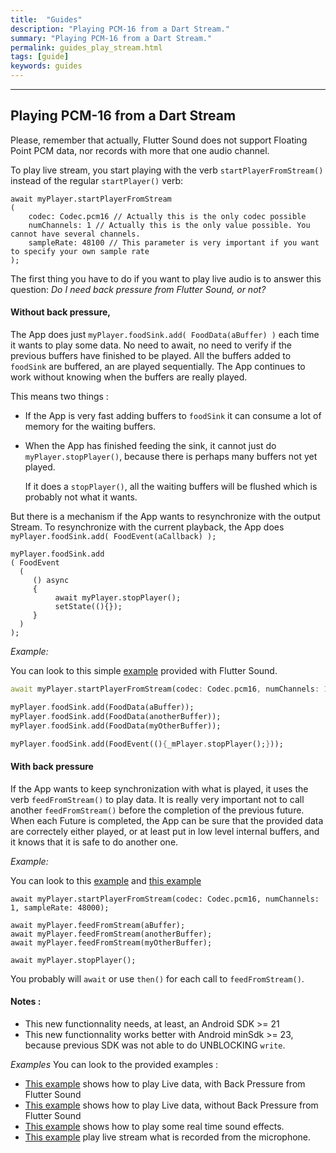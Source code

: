 ```yaml
---
title:  "Guides"
description: "Playing PCM-16 from a Dart Stream."
summary: "Playing PCM-16 from a Dart Stream."
permalink: guides_play_stream.html
tags: [guide]
keywords: guides
---
```


---------------

## Playing PCM-16 from a Dart Stream

Please, remember that actually, Flutter Sound does not support Floating Point PCM data, nor records with more that one audio channel.

To play live stream, you start playing with the verb `startPlayerFromStream()` instead of the regular `startPlayer()` verb:

```text
await myPlayer.startPlayerFromStream
(
    codec: Codec.pcm16 // Actually this is the only codec possible
    numChannels: 1 // Actually this is the only value possible. You cannot have several channels.
    sampleRate: 48100 // This parameter is very important if you want to specify your own sample rate
);
```

The first thing you have to do if you want to play live audio is to answer this question: _Do I need back pressure from Flutter Sound, or not?_

#### Without back pressure,

The App does just `myPlayer.foodSink.add( FoodData(aBuffer) )` each time it wants to play some data. No need to await, no need to verify if the previous buffers have finished to be played. All the buffers added to `foodSink` are buffered, an are played sequentially. The App continues to work without knowing when the buffers are really played.

This means two things :

* If the App is very fast adding buffers to `foodSink` it can consume a lot of memory for the waiting buffers.
* When the App has finished feeding the sink, it cannot just do `myPlayer.stopPlayer()`, because there is perhaps many buffers not yet played.

  If it does a `stopPlayer()`, all the waiting buffers will be flushed which is probably not what it wants.

But there is a mechanism if the App wants to resynchronize with the output Stream. To resynchronize with the current playback, the App does `myPlayer.foodSink.add( FoodEvent(aCallback) );`

```text
myPlayer.foodSink.add
( FoodEvent
  (
     () async
     {
          await myPlayer.stopPlayer();
          setState((){});
     }
  )
);
```

_Example:_

You can look to this simple [example](https://github.com/canardoux/tau/blob/master/flutter_sound/example/lib/livePlaybackWithoutBackPressure/live_playback_without_back_pressure.dart) provided with Flutter Sound.

```dart
await myPlayer.startPlayerFromStream(codec: Codec.pcm16, numChannels: 1, sampleRate: 48000);

myPlayer.foodSink.add(FoodData(aBuffer));
myPlayer.foodSink.add(FoodData(anotherBuffer));
myPlayer.foodSink.add(FoodData(myOtherBuffer));

myPlayer.foodSink.add(FoodEvent((){_mPlayer.stopPlayer();}));
```

#### With back pressure

If the App wants to keep synchronization with what is played, it uses the verb `feedFromStream()` to play data. It is really very important not to call another `feedFromStream()` before the completion of the previous future. When each Future is completed, the App can be sure that the provided data are correctely either played, or at least put in low level internal buffers, and it knows that it is safe to do another one.

_Example:_

You can look to this [example](https://github.com/canardoux/tau/blob/master/flutter_sound/example/lib/livePlaybackWithBackPressure/live_playback_with_back_pressure.dart) and [this example](https://github.com/canardoux/tau/blob/master/flutter_sound/example/lib/soundEffect/sound_effect.dart)

```text
await myPlayer.startPlayerFromStream(codec: Codec.pcm16, numChannels: 1, sampleRate: 48000);

await myPlayer.feedFromStream(aBuffer);
await myPlayer.feedFromStream(anotherBuffer);
await myPlayer.feedFromStream(myOtherBuffer);

await myPlayer.stopPlayer();
```

You probably will `await` or use `then()` for each call to `feedFromStream()`.

#### Notes :

* This new functionnality needs, at least, an Android SDK &gt;= 21
* This new functionnality works better with Android minSdk &gt;= 23, because previous SDK was not able to do UNBLOCKING `write`.

_Examples_ You can look to the provided examples :

* [This example](https://github.com/canardoux/tau/blob/master/flutter_sound/example/lib/livePlaybackWithBackPressure/live_playback_with_back_pressure.dart) shows how to play Live data, with Back Pressure from Flutter Sound
* [This example](https://github.com/canardoux/tau/blob/master/flutter_sound/example/lib/livePlaybackWithoutBackPressure/live_playback_without_back_pressure.dart) shows how to play Live data, without Back Pressure from Flutter Sound
* [This example](https://github.com/canardoux/tau/blob/master/flutter_sound/example/lib/soundEffect/sound_effect.dart) shows how to play some real time sound effects.
* [This example](https://github.com/canardoux/tau/blob/master/flutter_sound/example/lib/streamLoop/stream_loop.dart) play live stream what is recorded from the microphone.

